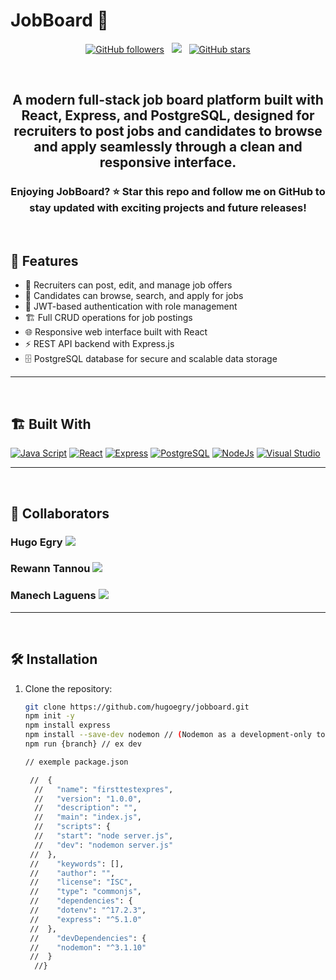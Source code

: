 # JobBoard 💼
<p align="center">
  <!-- GitHub followers -->
  <a href="https://github.com/hugoegry"><img src="https://img.shields.io/github/followers/hugoegry?style=social" alt="GitHub followers"></a>
  &nbsp;
  <!--mail-->
  <a href="mailto:hugo.egry@epitech.eu"><img src="https://img.shields.io/badge/Email-hugo.egry@epitech.eu-blue?style=social&logo=gmail"></a> <!--@ = maildotru-->
  &nbsp;
  <!-- Repo stars -->
  <a href="https://github.com/rishikagupta2468?tab=stars"><img src="https://img.shields.io/github/stars/hugoegry?style=social" alt="GitHub stars"></a>
</p>
<br>

<h2 align="center">A <strong>modern full-stack job board platform</strong> built with <strong>React, Express, and PostgreSQL</strong>, designed for recruiters to post jobs and candidates to browse and apply seamlessly through a clean and responsive interface.</h2>

<h3 align="center">Enjoying JobBoard? ⭐ Star this repo and follow me on GitHub to stay updated with exciting projects and future releases!</h3>
<br>

## 🚀 Features

- 💼 Recruiters can post, edit, and manage job offers
- 👥 Candidates can browse, search, and apply for jobs
- 🔐 JWT-based authentication with role management
- 🏗 Full CRUD operations for job postings
- 🌐 Responsive web interface built with React
- ⚡ REST API backend with Express.js
- 🗄 PostgreSQL database for secure and scalable data storage

---

<br>

## 🏗 Built With

[![Java Script](https://img.shields.io/badge/Java%20Script-%23323330.svg?&logo=javascript&logoColor=%23F7DF1E)](#)
[![React](https://custom-icon-badges.demolab.com/badge/React-61DAFB?logo=react&logoColor=black)](#)
[![Express](https://custom-icon-badges.demolab.com/badge/Express-000000?logo=express&logoColor=white)](#)
[![PostgreSQL](https://img.shields.io/badge/Postgres-%23316192.svg?logo=postgresql&logoColor=white)](#)
[![NodeJs](https://img.shields.io/badge/node.js-6DA55F?&logo=node.js&logoColor=white)](#)
[![Visual Studio](https://custom-icon-badges.demolab.com/badge/Visual%20Studio-5C2D91.svg?&logo=visualstudio&logoColor=white)](#)

---

<br>

## 🤝 Collaborators

<h3>Hugo Egry <a href="https://github.com/hugoegry"><img src="https://img.shields.io/badge/Git%20Hub-hugoegry-blue?style=social&logo=refinedgithub"></a></h3>

<h3>Rewann Tannou <a href="https://github.com/RewannTannou"><img src="https://img.shields.io/badge/Git%20Hub-RewannTannou-blue?style=social&logo=refinedgithub"></a></h3>

<h3>Manech Laguens <a href="https://github.com/Manech-Laguens"><img src="https://img.shields.io/badge/Git%20Hub-Manech&ndashLaguens-blue?style=social&logo=refinedgithub"></a></h3>

---

<br>

## 🛠 Installation

1. Clone the repository:
   ```bash
   git clone https://github.com/hugoegry/jobboard.git
   npm init -y
   npm install express
   npm install --save-dev nodemon // (Nodemon as a development-only tool. Nodemon automatically restarts your Node.js server whenever you change your code, so you don’t have to manually stop and start the server during development. The --save-dev flag means it’s only needed for development, not in production.)
   npm run {branch} // ex dev

   // exemple package.json
   
    //  {
     //   "name": "firsttestexpres",
     //   "version": "1.0.0",
     //   "description": "",
     //   "main": "index.js",
     //   "scripts": {
     //   "start": "node server.js",
     //   "dev": "nodemon server.js"
    //  },
    //    "keywords": [],
    //    "author": "",
    //    "license": "ISC",
    //    "type": "commonjs",
    //    "dependencies": {
    //    "dotenv": "^17.2.3",
    //    "express": "^5.1.0"
    //  },
    //    "devDependencies": {
    //    "nodemon": "^3.1.10"
    //  }
     //}
